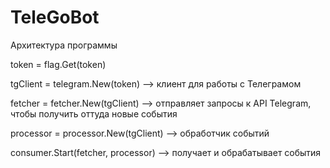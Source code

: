 # TeleGoBot

 Архитектура программы

token = flag.Get(token)

tgClient = telegram.New(token) --> клиент для работы с Телеграмом

fetcher = fetcher.New(tgClient) --> отправляет запросы к API Telegram, чтобы получить оттуда новые события

processor = processor.New(tgClient) --> обработчик событий

consumer.Start(fetcher, processor) --> получает и обрабатывает события